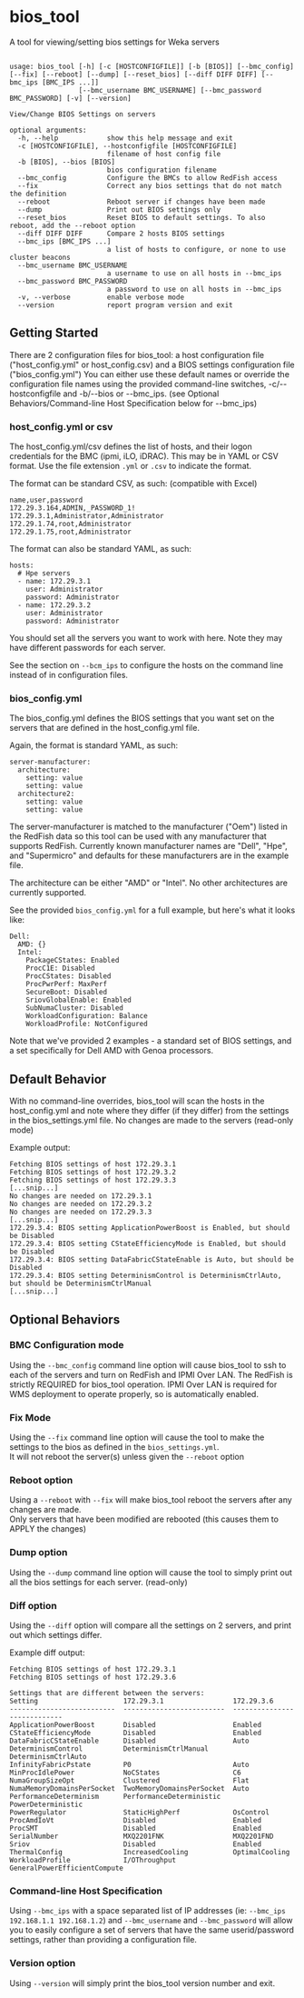 # bios_tool
A tool for viewing/setting bios settings for Weka servers

```angular2html

usage: bios_tool [-h] [-c [HOSTCONFIGFILE]] [-b [BIOS]] [--bmc_config] [--fix] [--reboot] [--dump] [--reset_bios] [--diff DIFF DIFF] [--bmc_ips [BMC_IPS ...]]
                 [--bmc_username BMC_USERNAME] [--bmc_password BMC_PASSWORD] [-v] [--version]

View/Change BIOS Settings on servers

optional arguments:
  -h, --help            show this help message and exit
  -c [HOSTCONFIGFILE], --hostconfigfile [HOSTCONFIGFILE]
                        filename of host config file
  -b [BIOS], --bios [BIOS]
                        bios configuration filename
  --bmc_config          Configure the BMCs to allow RedFish access
  --fix                 Correct any bios settings that do not match the definition
  --reboot              Reboot server if changes have been made
  --dump                Print out BIOS settings only
  --reset_bios          Reset BIOS to default settings. To also reboot, add the --reboot option
  --diff DIFF DIFF      Compare 2 hosts BIOS settings
  --bmc_ips [BMC_IPS ...]
                        a list of hosts to configure, or none to use cluster beacons
  --bmc_username BMC_USERNAME
                        a username to use on all hosts in --bmc_ips
  --bmc_password BMC_PASSWORD
                        a password to use on all hosts in --bmc_ips
  -v, --verbose         enable verbose mode
  --version             report program version and exit

```

## Getting Started
There are 2 configuration files for bios_tool: a host configuration file ("host_config.yml" or host_config.csv) and a BIOS settings configuration file ("bios_config.yml")
You can either use these default names or override the configuration file names using the provided command-line switches, -c/--hostconfigfile and -b/--bios or --bmc_ips.  (see Optional Behaviors/Command-line Host Specification below for --bmc_ips)
### host_config.yml or csv
The host_config.yml/csv defines the list of hosts, and their logon credentials for the BMC (ipmi, iLO, iDRAC).  This may be in YAML or CSV format.  Use the file extension `.yml` or `.csv` to indicate the format.

The format can be standard CSV, as such: (compatible with Excel)
```angular2html
name,user,password
172.29.3.164,ADMIN,_PASSWORD_1!
172.29.3.1,Administrator,Administrator
172.29.1.74,root,Administrator
172.29.1.75,root,Administrator
```

The format can also be standard YAML, as such:
```angular2html
hosts:
  # Hpe servers
  - name: 172.29.3.1
    user: Administrator
    password: Administrator
  - name: 172.29.3.2
    user: Administrator
    password: Administrator
```

You should set all the servers you want to work with here.   Note they may have different passwords for each server.

See the section on `--bcm_ips` to configure the hosts on the command line instead of in configuration files.

### bios_config.yml
The bios_config.yml defines the BIOS settings that you want set on the servers that are defined in the host_config.yml file.

Again, the format is standard YAML, as such:
```angular2html
server-manufacturer:
  architecture:
    setting: value
    setting: value
  architecture2:
    setting: value
    setting: value
```
The server-manufacturer is matched to the manufacturer ("Oem") listed in the RedFish data so this tool can be used with any manufacturer that supports RedFish.
Currently known manufacturer names are "Dell", "Hpe", and "Supermicro" and defaults for these manufacturers are in the example file.

The architecture can be either "AMD" or "Intel".   No other architectures are currently supported.

See the provided `bios_config.yml` for a full example, but here's what it looks like:
```angular2html
Dell:
  AMD: {}
  Intel:
    PackageCStates: Enabled
    ProcC1E: Disabled
    ProcCStates: Disabled
    ProcPwrPerf: MaxPerf
    SecureBoot: Disabled
    SriovGlobalEnable: Enabled
    SubNumaCluster: Disabled
    WorkloadConfiguration: Balance
    WorkloadProfile: NotConfigured
```

Note that we've provided 2 examples - a standard set of BIOS settings, and a set specifically for Dell AMD with Genoa processors.

## Default Behavior
With no command-line overrides, bios_tool will scan the hosts in the host_config.yml and note where they differ (if they differ) from the settings in the bios_settings.yml file.
No changes are made to the servers (read-only mode)

Example output:
```angular2html
Fetching BIOS settings of host 172.29.3.1
Fetching BIOS settings of host 172.29.3.2
Fetching BIOS settings of host 172.29.3.3
[...snip...]
No changes are needed on 172.29.3.1
No changes are needed on 172.29.3.2
No changes are needed on 172.29.3.3
[...snip...]
172.29.3.4: BIOS setting ApplicationPowerBoost is Enabled, but should be Disabled
172.29.3.4: BIOS setting CStateEfficiencyMode is Enabled, but should be Disabled
172.29.3.4: BIOS setting DataFabricCStateEnable is Auto, but should be Disabled
172.29.3.4: BIOS setting DeterminismControl is DeterminismCtrlAuto, but should be DeterminismCtrlManual
[...snip...]
```

## Optional Behaviors
### BMC Configuration mode
Using the `--bmc_config` command line option will cause bios_tool to ssh to each of the servers and turn on RedFish and IPMI Over LAN.   The RedFish is strictly REQUIRED for bios_tool operation.   IPMI Over LAN is required for WMS deployment to operate properly, so is automatically enabled.
### Fix Mode
Using the `--fix` command line option will cause the tool to make the settings to the bios as defined in the `bios_settings.yml`.   
It will not reboot the server(s) unless given the `--reboot` option
### Reboot option
Using a `--reboot` with `--fix` will make bios_tool reboot the servers after any changes are made.  
Only servers that have been modified are rebooted (this causes them to APPLY the changes)
### Dump option
Using the `--dump` command line option will cause the tool to simply print out all the bios settings for each server. (read-only)
### Diff option
Using the `--diff` option will compare all the settings on 2 servers, and print out which settings differ.

Example diff output:
```angular2html
Fetching BIOS settings of host 172.29.3.1
Fetching BIOS settings of host 172.29.3.6

Settings that are different between the servers:
Setting                     172.29.3.1                 172.29.3.6
--------------------------  -------------------------  ----------------------------
ApplicationPowerBoost       Disabled                   Enabled
CStateEfficiencyMode        Disabled                   Enabled
DataFabricCStateEnable      Disabled                   Auto
DeterminismControl          DeterminismCtrlManual      DeterminismCtrlAuto
InfinityFabricPstate        P0                         Auto
MinProcIdlePower            NoCStates                  C6
NumaGroupSizeOpt            Clustered                  Flat
NumaMemoryDomainsPerSocket  TwoMemoryDomainsPerSocket  Auto
PerformanceDeterminism      PerformanceDeterministic   PowerDeterministic
PowerRegulator              StaticHighPerf             OsControl
ProcAmdIoVt                 Disabled                   Enabled
ProcSMT                     Disabled                   Enabled
SerialNumber                MXQ2201FNK                 MXQ2201FND
Sriov                       Disabled                   Enabled
ThermalConfig               IncreasedCooling           OptimalCooling
WorkloadProfile             I/OThroughput              GeneralPowerEfficientCompute
```
### Command-line Host Specification
Using `--bmc_ips` with a space separated list of IP addresses (ie: `--bmc_ips 192.168.1.1 192.168.1.2`) and `--bmc_username` and `--bmc_password` will allow you to easily configure a set of servers that have the same userid/password settings, rather than providing a configuration file.
### Version option
Using `--version` will simply print the bios_tool version number and exit.
